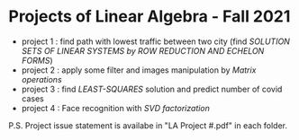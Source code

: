 # Projects of Linear Algebra - Fall 2021

- project 1 : find path with lowest traffic between two city (find *SOLUTION SETS OF LINEAR SYSTEMS by ROW REDUCTION AND ECHELON FORMS*)
- project 2 : apply some filter and images manipulation by *Matrix operations*
- project 3 : find *LEAST-SQUARES* solution and predict number of covid cases
- project 4 : Face recognition with *SVD factorization*

P.S. Project issue statement is availabe in "LA Project #.pdf" in each folder.
